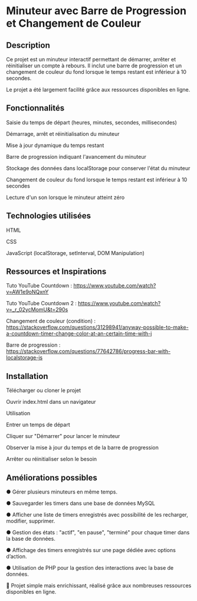 # Minuteur avec Barre de Progression et Changement de Couleur

## Description

Ce projet est un minuteur interactif permettant de démarrer, arrêter et réinitialiser un compte à rebours. Il inclut une barre de progression et un changement de couleur du fond lorsque le temps restant est inférieur à 10 secondes.

Le projet a été largement facilité grâce aux ressources disponibles en ligne.

## Fonctionnalités

Saisie du temps de départ (heures, minutes, secondes, millisecondes)

Démarrage, arrêt et réinitialisation du minuteur

Mise à jour dynamique du temps restant

Barre de progression indiquant l'avancement du minuteur

Stockage des données dans localStorage pour conserver l'état du minuteur

Changement de couleur du fond lorsque le temps restant est inférieur à 10 secondes

Lecture d'un son lorsque le minuteur atteint zéro

## Technologies utilisées

HTML

CSS

JavaScript (localStorage, setInterval, DOM Manipulation)

## Ressources et Inspirations

Tuto YouTube Countdown : https://www.youtube.com/watch?v=AW1e9oNQxnY

Tuto YouTube Countdown 2 : https://www.youtube.com/watch?v=_r_02ycMomU&t=290s

Changement de couleur (condition) : https://stackoverflow.com/questions/31298941/anyway-possible-to-make-a-countdown-timer-change-color-at-an-certain-time-with-j

Barre de progression : https://stackoverflow.com/questions/77642786/progress-bar-with-localstorage-js

## Installation

Télécharger ou cloner le projet

Ouvrir index.html dans un navigateur

Utilisation

Entrer un temps de départ

Cliquer sur "Démarrer" pour lancer le minuteur

Observer la mise à jour du temps et de la barre de progression

Arrêter ou réinitialiser selon le besoin

## Améliorations possibles

● Gérer plusieurs minuteurs en même temps.

● Sauvegarder les timers dans une base de données MySQL

● Afficher une liste de timers enregistrés avec possibilité de les recharger, modifier,
supprimer.

● Gestion des états : "actif", "en pause", "terminé" pour chaque timer dans la base de
données.

● Affichage des timers enregistrés sur une page dédiée avec options d’action.

● Utilisation de PHP pour la gestion des interactions avec la base de données.


📌 Projet simple mais enrichissant, réalisé grâce aux nombreuses ressources disponibles en ligne.